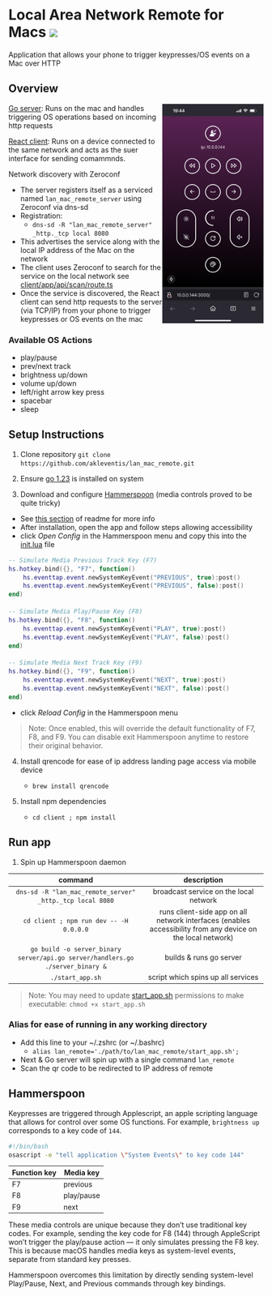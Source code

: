 # Local Area Network Remote for Macs <img width=40 src="https://github.com/user-attachments/assets/b44303e5-06da-40d2-9a08-08285e3dc008" />
Application that allows your phone to trigger keypresses/OS events on a Mac over HTTP

## Overview
<img align='right' width=200 src="screen.PNG" />

[Go server](./server/api.go): Runs on the mac and handles triggering OS operations based on incoming http requests

[React client](./client/): Runs on a device connected to the same network and acts as the suer interface for sending comammnds.

Network discovery with Zeroconf
  - The server registers itself as a serviced named `lan_mac_remote_server` using Zeroconf via dns-sd
  - Registration:
    - `dns-sd -R "lan_mac_remote_server" _http._tcp local 8080`
  - This advertises the service along with the local IP address of the Mac on the network
  - The client uses Zeroconf to search for the service on the local network see [client/app/api/scan/route.ts](./client/app/api/scan/route.ts)
  - Once the service is discovered, the React client can send http requests to the server (via TCP/IP) from your phone to trigger keypresses or OS events on the mac

### Available OS Actions
- play/pause
- prev/next track
- brightness up/down
- volume up/down
- left/right arrow key press
- spacebar
- sleep


## Setup Instructions
1. Clone repository `git clone https://github.com/akleventis/lan_mac_remote.git`

1. Ensure [go 1.23](https://go.dev/doc/install) is installed on system 

1. Download and configure [Hammerspoon](https://www.hammerspoon.org/) (media controls proved to be quite tricky)
- See [this section](#hammerspoon) of readme for more info
- After installation, open the app and follow steps allowing accessibility
- click *Open Config* in the Hammerspoon menu and copy this into the [init.lua](./init.lua) file
```lua
-- Simulate Media Previous Track Key (F7)
hs.hotkey.bind({}, "F7", function()
    hs.eventtap.event.newSystemKeyEvent("PREVIOUS", true):post()
    hs.eventtap.event.newSystemKeyEvent("PREVIOUS", false):post()
end)

-- Simulate Media Play/Pause Key (F8)
hs.hotkey.bind({}, "F8", function()
    hs.eventtap.event.newSystemKeyEvent("PLAY", true):post()
    hs.eventtap.event.newSystemKeyEvent("PLAY", false):post()
end)

-- Simulate Media Next Track Key (F9)
hs.hotkey.bind({}, "F9", function()
    hs.eventtap.event.newSystemKeyEvent("NEXT", true):post()
    hs.eventtap.event.newSystemKeyEvent("NEXT", false):post()
end)
```
- click *Reload Config* in the Hammerspoon menu
> Note: Once enabled, this will override the default functionality of F7, F8, and F9. You can disable exit Hammerspoon anytime to restore their original behavior.

4. Install qrencode for ease of ip address landing page access via mobile device
    - `brew install qrencode`

5. Install npm dependencies
    -  `cd client ; npm install`

## Run app
1. Spin up Hammerspoon daemon

|command | description|
| :--: | :--: |
|`dns-sd -R "lan_mac_remote_server" _http._tcp local 8080`| broadcast service on the local network|
|`cd client ; npm run dev -- -H 0.0.0.0`|runs client-side app on all network interfaces (enables accessibility from any device on the local network) |
|`go build -o server_binary server/api.go server/handlers.go ./server_binary &`| builds & runs go server |
|`./start_app.sh`|script which spins up all services|

> Note: You may need to update [start_app.sh](start_app.sh) permissions to make executable: `chmod +x start_app.sh`

### Alias for ease of running in any working directory
- Add this line to your ~/.zshrc (or ~/.bashrc)
  - `alias lan_remote='./path/to/lan_mac_remote/start_app.sh';`
- Next & Go server will spin up with a single command `lan_remote`
- Scan the qr code to be redirected to IP address of remote

## Hammerspoon
Keypresses are triggered through Applescript, an apple scripting language that allows for control over some OS functions. For example, `brightness up` corresponds to a key code of `144`.

```bash
#!/bin/bash
osascript -e "tell application \"System Events\" to key code 144"
```

|Function key|Media key|
-|-
|F7|previous|
|F8|play/pause|
|F9|next|

These media controls are unique because they don’t use traditional key codes. For example, sending the key code for F8 (144) through AppleScript won’t trigger the play/pause action — it only simulates pressing the F8 key. This is because macOS handles media keys as system-level events, separate from standard key presses. 

Hammerspoon overcomes this limitation by directly sending system-level Play/Pause, Next, and Previous commands through key bindings.
